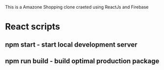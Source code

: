 This is a Amazone Shopping clone craeted using ReactJs and Firebase

# React scripts

## npm start - start local development server

## npm run build - build optimal production package
